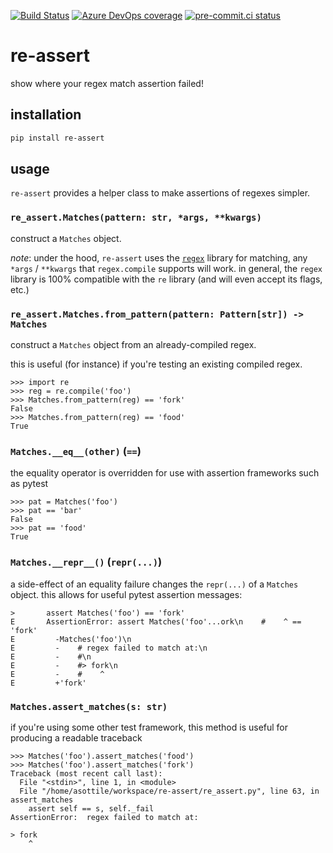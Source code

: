 [![Build Status](https://dev.azure.com/asottile/asottile/_apis/build/status/asottile.re-assert?branchName=main)](https://dev.azure.com/asottile/asottile/_build/latest?definitionId=31&branchName=main)
[![Azure DevOps coverage](https://img.shields.io/azure-devops/coverage/asottile/asottile/31/main.svg)](https://dev.azure.com/asottile/asottile/_build/latest?definitionId=31&branchName=main)
[![pre-commit.ci status](https://results.pre-commit.ci/badge/github/asottile/re-assert/main.svg)](https://results.pre-commit.ci/latest/github/asottile/re-assert/main)

re-assert
=========

show where your regex match assertion failed!

## installation

```bash
pip install re-assert
```

## usage

`re-assert` provides a helper class to make assertions of regexes simpler.

### `re_assert.Matches(pattern: str, *args, **kwargs)`

construct a `Matches` object.

_note_: under the hood, `re-assert` uses the [`regex`] library for matching,
any `*args` / `**kwargs` that `regex.compile` supports will work.  in general,
 the `regex` library is 100% compatible with the `re` library (and will even
accept its flags, etc.)

[`regex`]: https://pypi.org/project/regex/

### `re_assert.Matches.from_pattern(pattern: Pattern[str]) -> Matches`

construct a `Matches` object from an already-compiled regex.

this is useful (for instance) if you're testing an existing compiled regex.

```pycon
>>> import re
>>> reg = re.compile('foo')
>>> Matches.from_pattern(reg) == 'fork'
False
>>> Matches.from_pattern(reg) == 'food'
True
```

### `Matches.__eq__(other)` (`==`)

the equality operator is overridden for use with assertion frameworks such
as pytest

```pycon
>>> pat = Matches('foo')
>>> pat == 'bar'
False
>>> pat == 'food'
True
```

### `Matches.__repr__()` (`repr(...)`)

a side-effect of an equality failure changes the `repr(...)` of a `Matches`
object.  this allows for useful pytest assertion messages:

```pytest
>       assert Matches('foo') == 'fork'
E       AssertionError: assert Matches('foo'...ork\n    #    ^ == 'fork'
E         -Matches('foo')\n
E         -    # regex failed to match at:\n
E         -    #\n
E         -    #> fork\n
E         -    #    ^
E         +'fork'
```

### `Matches.assert_matches(s: str)`

if you're using some other test framework, this method is useful for producing
a readable traceback

```pycon
>>> Matches('foo').assert_matches('food')
>>> Matches('foo').assert_matches('fork')
Traceback (most recent call last):
  File "<stdin>", line 1, in <module>
  File "/home/asottile/workspace/re-assert/re_assert.py", line 63, in assert_matches
    assert self == s, self._fail
AssertionError:  regex failed to match at:

> fork
    ^
```
